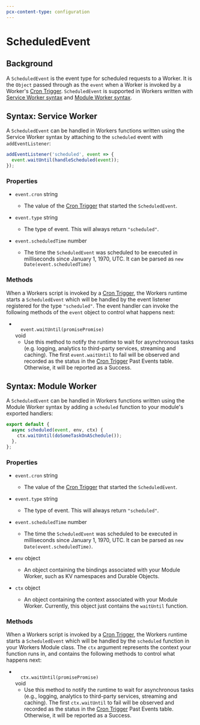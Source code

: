 ```yaml
---
pcx-content-type: configuration
---
```


# ScheduledEvent

## Background

A `ScheduledEvent` is the event type for scheduled requests to a Worker. It is the `Object` passed through as the `event` when a Worker is invoked by a Worker's [Cron Trigger](/platform/cron-triggers). `ScheduledEvent` is supported in Workers written with [Service Worker syntax](#syntax-service-worker) and [Module Worker syntax](#syntax-module-worker).

## Syntax: Service Worker

A `ScheduledEvent` can be handled in Workers functions written using the Service Worker syntax by attaching to the `scheduled` event with `addEventListener`:

```js
addEventListener('scheduled', event => {
  event.waitUntil(handleScheduled(event));
});
```

### Properties

<Definitions>

- `event.cron` <Type>string</Type>

  - The value of the [Cron Trigger](/platform/cron-triggers) that started the `ScheduledEvent`.

- `event.type` <Type>string</Type>

  - The type of event. This will always return `"scheduled"`.

- `event.scheduledTime` <Type>number</Type>
  - The time the `ScheduledEvent` was scheduled to be executed in milliseconds since January 1, 1970, UTC. It can be parsed as <Code>new Date(event.scheduledTime)</Code>

</Definitions>

### Methods

When a Workers script is invoked by a [Cron Trigger](/platform/cron-triggers), the Workers runtime starts a `ScheduledEvent` which will be handled by the event listener registered for the type `"scheduled"`. The event handler can invoke the following methods of the `event` object to control what happens next:

<Definitions>

- <Code>
    event.waitUntil(promise<ParamType>Promise</ParamType>)
  </Code> <Type>void</Type>

  - Use this method to notify the runtime to wait for asynchronous tasks (e.g. logging, analytics to third-party services, streaming and caching). The first `event.waitUntil` to fail will be observed and recorded as the status in the [Cron Trigger](/platform/cron-triggers) Past Events table. Otherwise, it will be reported as a Success.

</Definitions>

## Syntax: Module Worker

A `ScheduledEvent` can be handled in Workers functions written using the Module Worker syntax by adding a `scheduled` function to your module's exported handlers:

```js
export default {
  async scheduled(event, env, ctx) {
    ctx.waitUntil(doSomeTaskOnASchedule());
  },
};
```

### Properties

<Definitions>

- `event.cron` <Type>string</Type>

  - The value of the [Cron Trigger](/platform/cron-triggers) that started the `ScheduledEvent`.

- `event.type` <Type>string</Type>

  - The type of event. This will always return `"scheduled"`.

- `event.scheduledTime` <Type>number</Type>

  - The time the `ScheduledEvent` was scheduled to be executed in milliseconds since January 1, 1970, UTC. It can be parsed as <Code>new Date(event.scheduledTime)</Code>.

- `env` <Type>object</Type>

  - An object containing the bindings associated with your Module Worker, such as KV namespaces and Durable Objects.

- `ctx` <Type>object</Type>
  - An object containing the context associated with your Module Worker. Currently, this object just contains the `waitUntil` function.

</Definitions>

### Methods

When a Workers script is invoked by a [Cron Trigger](/platform/cron-triggers), the Workers runtime starts a `ScheduledEvent` which will be handled by the `scheduled` function in your Workers Module class. The `ctx` argument represents the context your function runs in, and contains the following methods to control what happens next:

<Definitions>

- <Code>
    ctx.waitUntil(promise<ParamType>Promise</ParamType>)
  </Code> <Type>void</Type>

  - Use this method to notify the runtime to wait for asynchronous tasks (e.g., logging, analytics to third-party services, streaming and caching). The first `ctx.waitUntil` to fail will be observed and recorded as the status in the [Cron Trigger](/platform/cron-triggers) Past Events table. Otherwise, it will be reported as a Success.

</Definitions>
